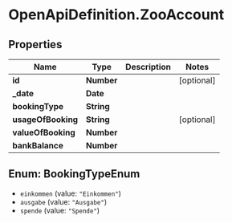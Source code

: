 # OpenApiDefinition.ZooAccount

## Properties
Name | Type | Description | Notes
------------ | ------------- | ------------- | -------------
**id** | **Number** |  | [optional] 
**_date** | **Date** |  | 
**bookingType** | **String** |  | 
**usageOfBooking** | **String** |  | [optional] 
**valueOfBooking** | **Number** |  | 
**bankBalance** | **Number** |  | 

<a name="BookingTypeEnum"></a>
## Enum: BookingTypeEnum

* `einkommen` (value: `"Einkommen"`)
* `ausgabe` (value: `"Ausgabe"`)
* `spende` (value: `"Spende"`)


